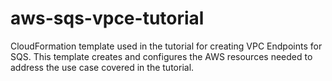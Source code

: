 # aws-sqs-vpce-tutorial
CloudFormation template used in the tutorial for creating VPC Endpoints for SQS. This template creates and configures the AWS resources needed to address the use case covered in the tutorial.
